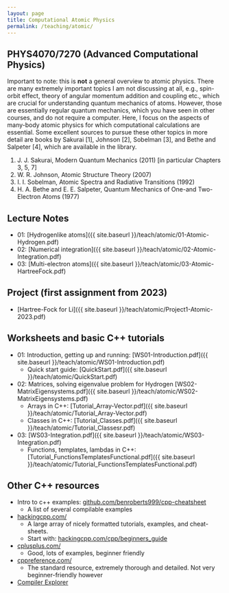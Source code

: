 ```yaml
---
layout: page
title: Computational Atomic Physics
permalink: /teaching/atomic/
---
```


## PHYS4070/7270 (Advanced Computational Physics)

Important to note: this is **not** a general overview to atomic physics.
There are many extremely important topics I am not discussing at all, e.g., spin-orbit effect, theory of angular momentum addition and coupling etc., which are crucial for understanding quantum mechanics of atoms.
However, those are essentially regular quantum mechanics, which you have seen in other courses, and do not require a computer.
Here, I focus on the aspects of many-body atomic physics for which computational calculations are essential.
Some excellent sources to pursue these other topics in more detail are books by
Sakurai [1],
Johnson [2],
Sobelman [3],
and
Bethe and Salpeter [4],
which are available in the library.

  1. J. J. Sakurai, Modern Quantum Mechanics (2011) [in particular Chapters 3, 5, 7]
  2. W. R. Johnson, Atomic Structure Theory (2007)
  3. I. I. Sobelman, Atomic Spectra and Radiative Transitions (1992)
  4. H. A. Bethe and E. E. Salpeter, Quantum Mechanics of One-and Two-Electron Atoms (1977)

## Lecture Notes

* 01: [Hydrogenlike atoms]({{ site.baseurl }}/teach/atomic/01-Atomic-Hydrogen.pdf)
* 02: [Numerical integration]({{ site.baseurl }}/teach/atomic/02-Atomic-Integration.pdf)
* 03: [Multi-electron atoms]({{ site.baseurl }}/teach/atomic/03-Atomic-HartreeFock.pdf)

## Project (first assignment from 2023)

* [Hartree-Fock for Li]({{ site.baseurl }}/teach/atomic/Project1-Atomic-2023.pdf)

## Worksheets and basic C++ tutorials

* 01: Introduction, getting up and running: [WS01-Introduction.pdf]({{ site.baseurl }}/teach/atomic/WS01-Introduction.pdf)
  * Quick start guide: [QuickStart.pdf]({{ site.baseurl }}/teach/atomic/QuickStart.pdf)
* 02: Matrices, solving eigenvalue problem for Hydrogen [WS02-MatrixEigensystems.pdf]({{ site.baseurl }}/teach/atomic/WS02-MatrixEigensystems.pdf)
  * Arrays in C++: [Tutorial_Array-Vector.pdf]({{ site.baseurl }}/teach/atomic/Tutorial_Array-Vector.pdf)
  * Classes in C++: [Tutorial_Classes.pdf]({{ site.baseurl }}/teach/atomic/Tutorial_Classesr.pdf)
* 03: [WS03-Integration.pdf]({{ site.baseurl }}/teach/atomic/WS03-Integration.pdf)
  * Functions, templates, lambdas in C++: [Tutorial_FunctionsTemplatesFunctional.pdf]({{ site.baseurl }}/teach/atomic/Tutorial_FunctionsTemplatesFunctional.pdf)

## Other C++ resources

* Intro to c++ examples: [github.com/benroberts999/cpp-cheatsheet](https://github.com/benroberts999/cpp-cheatsheet)
  * A list of several compilable examples
* [hackingcpp.com/](https://hackingcpp.com/)
  * A large array of nicely formatted tutorials, examples, and cheat-sheets.
  * Start with: [hackingcpp.com/cpp/beginners_guide](https://hackingcpp.com/cpp/beginners_guide.html)
* [cplusplus.com/](https://www.cplusplus.com/)
  * Good, lots of examples, beginner friendly
* [cppreference.com/](https://en.cppreference.com/)
  * The standard resource, extremely thorough and detailed. Not very beginner-friendly however
* [Compiler Explorer](https://godbolt.org/)

